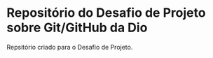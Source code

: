 # Repositório do Desafio de Projeto sobre Git/GitHub da Dio
Repsitório criado para o Desafio de Projeto.
